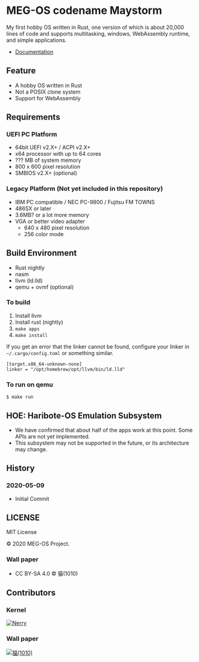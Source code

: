 # MEG-OS codename Maystorm

My first hobby OS written in Rust, one version of which is about 20,000 lines of code and supports multitasking, windows, WebAssembly runtime, and simple applications.

* [Documentation](https://meg-os.github.io/maystorm/kernel/)

## Feature

* A hobby OS written in Rust
* Not a POSIX clone system
* Support for WebAssembly

## Requirements

### UEFI PC Platform

* 64bit UEFI v2.X+ / ACPI v2.X+
* x64 processor with up to 64 cores
* ??? MB of system memory
* 800 x 600 pixel resolution
* SMBIOS v2.X+ (optional)

### Legacy Platform (Not yet included in this repository)

* IBM PC compatible / NEC PC-9800 / Fujitsu FM TOWNS
* 486SX or later
* 3.6MB? or a lot more memory
* VGA or better video adapter
  * 640 x 480 pixel resolution
  * 256 color mode

## Build Environment

* Rust nightly
* nasm
* llvm (ld.lld)
* qemu + ovmf (optional)

### To build

1. Install llvm
2. Install rust (nightly)
3. `make apps`
4. `make install`

If you get an error that the linker cannot be found, configure your linker in `~/.cargo/config.toml` or something similar.

```
[target.x86_64-unknown-none]
linker = "/opt/homebrew/opt/llvm/bin/ld.lld"
```

### To run on qemu

```
$ make run
```

## HOE: Haribote-OS Emulation Subsystem

* We have confirmed that about half of the apps work at this point. Some APIs are not yet implemented.
* This subsystem may not be supported in the future, or its architecture may change.

## History

### 2020-05-09

* Initial Commit

## LICENSE

MIT License

&copy; 2020 MEG-OS Project.

### Wall paper

* CC BY-SA 4.0 &copy; 猫(1010) 

## Contributors

### Kernel

[![Nerry](https://github.com/neri.png?size=50)](https://github.com/neri "Nerry")

### Wall paper

[![猫(1010)](https://github.com/No000.png?size=50)](https://github.com/No000 "猫(1010)")
